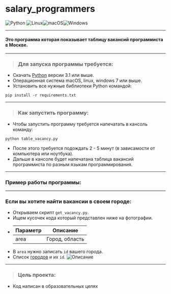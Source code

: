 # salary_programmers
![Python](https://img.shields.io/badge/python-3670A0?style=for-the-badge&logo=python&logoColor=ffdd54)
![Linux](https://img.shields.io/badge/Linux-FCC624?style=for-the-badge&logo=linux&logoColor=black)![macOS](https://img.shields.io/badge/mac%20os-000000?style=for-the-badge&logo=macos&logoColor=F0F0F0)![Windows](https://img.shields.io/badge/Windows-0078D6?style=for-the-badge&logo=windows&logoColor=white)

___
#### Это программа которая показывает таблицу вакансий программиста в Москве. 
___
>### Для запуска программы требуется:
 * Скачать [Python](https://www.python.org/) версии 3.1 или выше.
 * Операционная система macOS, linux, windows 7 или выше.
 * Установить все нужные библиотеки Python командой:
```
pip install -r requirements.txt
```
___
>### Как запустить программу:
* Чтобы запустить программу требуется напечатать в кансоль команду:
```
python table_vacancy.py
```
* После этого требуется подождать 2 - 5 минут (в зависамости от компьютера или ноутбука).
* Дальше в кансоле будет напечатана таблица вакансий программиста по разным языкам программирования.
___
### Пример работы программы:

___
### Если вы хотите найти вакансии в своем городе:
* Открываем скрипт ```get_vacancy.py```.
* Ищем кусочек кода который представлен ниже на фотографии.
* | Параметр  | Описание |
  | ------------- | ------------- |
  | area  | Город, область |
* В ```area``` нужно записать ```id``` вашего города.
* Список [городов](https://api.hh.ru/areas) и их ```id```.
![Описание](code.png)
___
>### Цель проекта:
* Код написан в образовательных целях  
